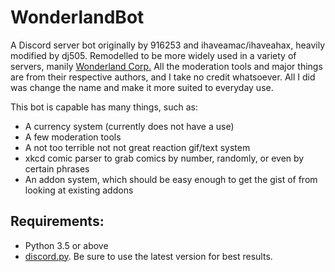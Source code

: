 # WonderlandBot
A Discord server bot originally by 916253 and ihaveamac/ihaveahax, heavily modified by dj505. Remodelled to be more widely used in a variety of servers, manily [Wonderland Corp.](https://discord.gg/WphDny9)
All the moderation tools and major things are from their respective authors, and I take no credit whatsoever. All I did was change the name and make it more suited to everyday use.

This bot is capable has many things, such as:
* A currency system (currently does not have a use)
* A few moderation tools
* A not too terrible not not great reaction gif/text system
* xkcd comic parser to grab comics by number, randomly, or even by certain phrases
* An addon system, which should be easy enough to get the gist of from looking at existing addons

## Requirements:
* Python 3.5 or above
* [discord.py](https://github.com/Rapptz/discord.py). Be sure to use the latest version for best results.
